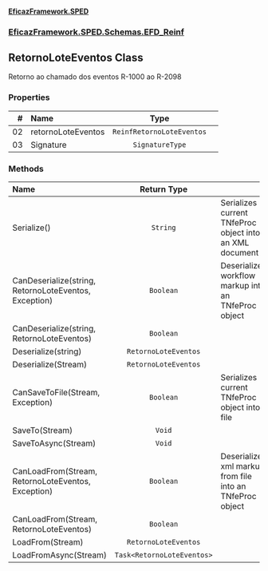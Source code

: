 #### [EficazFramework.SPED](EficazFrameworkSPED.md 'EficazFramework SPED')
### [EficazFramework.SPED.Schemas.EFD_Reinf](EficazFramework.SPED.Schemas.EFD_Reinf.md 'EficazFramework.SPED.Schemas.EFD_Reinf')

## RetornoLoteEventos Class

Retorno ao chamado dos eventos R-1000 ao R-2098
### Properties

| # | Name | Type | |
| ---: | :--- | :---: | :--- |
| 02 | retornoLoteEventos | `ReinfRetornoLoteEventos` |  |
| 03 | Signature | `SignatureType` |  |
### Methods

| Name | Return Type | |
| :--- | :---: | :--- |
| Serialize() | `String` | Serializes current TNfeProc object into an XML document |
| CanDeserialize(string, RetornoLoteEventos, Exception) | `Boolean` | Deserializes workflow markup into an TNfeProc object |
| CanDeserialize(string, RetornoLoteEventos) | `Boolean` |  |
| Deserialize(string) | `RetornoLoteEventos` |  |
| Deserialize(Stream) | `RetornoLoteEventos` |  |
| CanSaveToFile(Stream, Exception) | `Boolean` | Serializes current TNfeProc object into file |
| SaveTo(Stream) | `Void` |  |
| SaveToAsync(Stream) | `Void` |  |
| CanLoadFrom(Stream, RetornoLoteEventos, Exception) | `Boolean` | Deserializes xml markup from file into an TNfeProc object |
| CanLoadFrom(Stream, RetornoLoteEventos) | `Boolean` |  |
| LoadFrom(Stream) | `RetornoLoteEventos` |  |
| LoadFromAsync(Stream) | `Task<RetornoLoteEventos>` |  |
